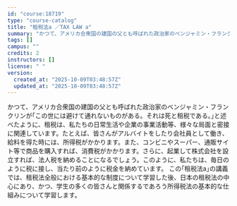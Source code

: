 ```yaml
---
id: "course:18719"
type: "course-catalog"
title: "租税法a ／TAX LAW a"
summary: "かつて、アメリカ合衆国の建国の父とも呼ばれた政治家のベンジャミン・フランクリンが｢この世には避けて通れないものがある。それは死と租税である。｣と述べたように、租税は、私たちの日常生活や企業の事業活動等、様々な局面と密接に関連しています。たと…"
tags: []
campus: ""
credits: 2
instructors: []
license: " "
version:
  created_at: "2025-10-09T03:48:57Z"
  updated_at: "2025-10-09T03:48:57Z"
---
```


かつて、アメリカ合衆国の建国の父とも呼ばれた政治家のベンジャミン・フランクリンが｢この世には避けて通れないものがある。それは死と租税である。｣と述べたように、租税は、私たちの日常生活や企業の事業活動等、様々な局面と密接に関連しています。たとえば、皆さんがアルバイトをしたり会社員として働き、給料を得た時には、所得税がかかります。また、コンビニやスーパー、通販サイト等で商品を購入すれば、消費税がかかります。さらに、起業して株式会社を設立すれば、法人税を納めることになるでしょう。このように、私たちは、毎日のように税に接し、当たり前のように税金を納めています。 この｢租税法a｣の講義では、租税法全般における基本的な制度について学習した後、日本の租税法の中心にあり、かつ、学生の多くの皆さんと関係するであろう所得税法の基本的な仕組みについて学習します。
